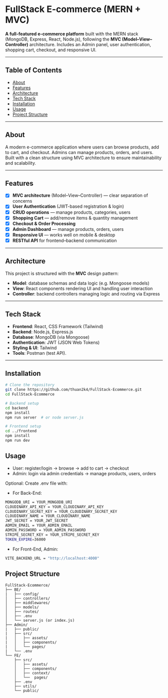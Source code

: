 # FullStack E-commerce (MERN + MVC) 

**A full-featured e-commerce platform** built with the MERN stack (MongoDB, Express, React, Node.js), following the **MVC (Model–View–Controller)** architecture. Includes an Admin panel, user authentication, shopping cart, checkout, and responsive UI. 


--- 
## Table of Contents 
- [About](#about) 
- [Features](#features) 
- [Architecture](#architecture) 
- [Tech Stack](#tech-stack) 
- [Installation](#installation) 
- [Usage](#usage) 
- [Project Structure](#project-structure) 


--- 

## About 
A modern e-commerce application where users can browse products, add to cart, and checkout. Admins can manage products, orders, and users. Built with a clean structure using MVC architecture to ensure maintainability and scalability. 

--- 
## Features 
- [x] **MVC architecture** (Model–View–Controller) — clear separation of concerns 
- [x] **User Authentication** (JWT-based registration & login) 
- [x] **CRUD operations** — manage products, categories, users 
- [x] **Shopping Cart** — add/remove items & quantity management
- [x] **Checkout & Order Processing** 
- [x] **Admin Dashboard** — manage products, orders, users 
- [x] **Responsive UI** — works well on mobile & desktop 
- [x] **RESTful API** for frontend–backend communication 
--- 
## Architecture 
This project is structured with the **MVC** design pattern: 
- **Model**: database schemas and data logic (e.g. Mongoose models) 
- **View**: React components rendering UI and handling user interaction 
- **Controller**: backend controllers managing logic and routing via Express 
--- 
## Tech Stack 
- **Frontend**: React, CSS Framework (Tailwind) 
- **Backend**: Node.js, Express.js 
- **Database**: MongoDB (via Mongoose) 
- **Authentication**: JWT (JSON Web Tokens) 
- **Styling & UI**: Tailwind 
- **Tools**: Postman (test API). 
--- 
## Installation
```bash
# Clone the repository
git clone https://github.com/thuan2k4/FullStack-Ecommerce.git
cd FullStack-Ecommerce

# Backend setup
cd backend
npm install
npm run server  # or node server.js

# Frontend setup
cd ../frontend
npm install
npm run dev
```

## Usage
- User: register/login → browse → add to cart → checkout
- Admin: login via admin credentials → manage products, users, orders

Optional: Create .env file with:
-  For Back-End:

```bash
MONGODB_URI = YOUR_MONGODB_URI
CLOUDINARY_API_KEY = YOUR_CLOUDINARY_API_KEY
CLOUDINARY_SECRET_KEY = YOUR_CLOUDINARY_SECRET_KEY
CLOUDINARY_NAME = YOUR_CLOUDINARY_NAME
JWT_SECRET = YOUR_JWT_SECRET
ADMIN_EMAIL = YOUR_ADMIN_EMAIL
ADMIN_PASSWORD = YOUR_ADMIN_PASSWORD
STRIPE_SECRET_KEY = YOUR_STRIPE_SECRET_KEY
TOKEN_EXPIRE=36000
```

- For Front-End, Admin:
```bash
VITE_BACKEND_URL = "http://localhost:4000"
```

## Project Structure
```
FullStack-Ecommerce/
├── BE/
|   ├── config/
│   ├── controllers/
│   ├── middlewares/
│   ├── models/
│   ├── routes/
│   ├── .env
│   └── server.js (or index.js)
├── Admin/
|   ├── public/
|   ├── src/
|   │   ├── assets/
|   │   ├── components/
|   │   └── pages/
|   └── .env
└── FE/
    ├── src/
    │   ├── assets/
    │   ├── components/
    │   ├── context/
    │   └──  pages/
    ├── .env
    ├── utils/
    └── public/
```
